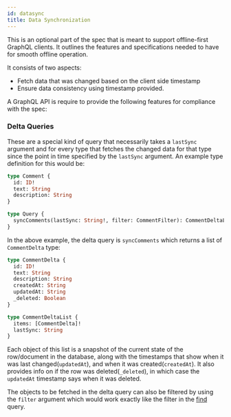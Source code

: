```yaml
---
id: datasync
title: Data Synchronization
---
```


This is an optional part of the spec that is meant to support offline-first GraphQL clients. It outlines the features and specifications needed to have for smooth offline operation.

It consists of two aspects:

- Fetch data that was changed based on the client side timestamp
- Ensure data consistency using timestamp provided.

A GraphQL API is require to provide the following features for compliance with the spec:

### Delta Queries

These are a special kind of query that necessarily takes a `lastSync` argument and for every type that fetches the changed data for that type since the point in time specified by the `lastSync` argument. An example type definition for this would be:

```graphql
type Comment {
  id: ID!
  text: String
  description: String
}

type Query {
  syncComments(lastSync: String!, filter: CommentFilter): CommentDeltaList!
}
```

In the above example, the delta query is `syncComments` which returns a list of `CommentDelta` type:

```graphql
type CommentDelta {
  id: ID!
  text: String
  description: String
  createdAt: String
  updatedAt: String
  _deleted: Boolean
}

type CommentDeltaList {
  items: [CommentDelta]!
  lastSync: String
}
```

Each object of this list is a snapshot of the current state of the row/document in the database, along with the timestamps that show when it was last changed(`updatedAt`), and when it was created(`createdAt`). It also provides info on if the row was deleted(`_deleted`), in which case the `updatedAt` timestamp says when it was deleted.

The objects to be fetched in the delta query can also be filtered by using the `filter` argument 
which would work exactly like the filter in the [find](./spec-find.md) query.